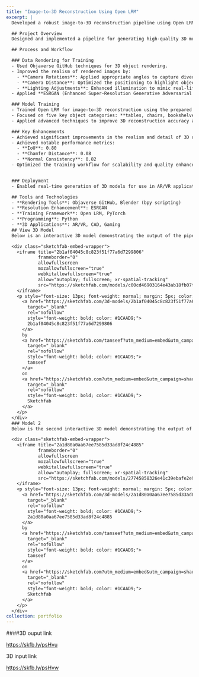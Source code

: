 ```yaml
---
title: "Image-to-3D Reconstruction Using Open LRM"
excerpt: |
  Developed a robust image-to-3D reconstruction pipeline using Open LRM, incorporating advanced data rendering techniques, enhanced image resolution with ESRGAN, and training models for realistic 3D object reconstruction.

  ## Project Overview
  Designed and implemented a pipeline for generating high-quality 3D models from 2D images using Open LRM. The solution involved custom data preparation, realistic rendering, and advanced training techniques.

  ## Process and Workflow

  ### Data Rendering for Training
  - Used Objaverse GitHub techniques for 3D object rendering.
  - Improved the realism of rendered images by:
    - **Camera Rotations**: Applied appropriate angles to capture diverse perspectives.
    - **Camera Distance**: Optimized the positioning to highlight object details.
    - **Lighting Adjustments**: Enhanced illumination to mimic real-life conditions.
  - Applied **ESRGAN (Enhanced Super-Resolution Generative Adversarial Network)** to upscale and refine rendered images, improving visual quality for training.

  ### Model Training
  - Trained Open LRM for image-to-3D reconstruction using the prepared dataset.
  - Focused on five key object categories: **tables, chairs, bookshelves, beds, and sofas**.
  - Applied advanced techniques to improve 3D reconstruction accuracy and visual realism.

  ### Key Enhancements
  - Achieved significant improvements in the realism and detail of 3D reconstructions for furniture and household objects.
  - Achieved notable performance metrics:
    - **IoU**: 0.80  
    - **Chamfer Distance**: 0.08  
    - **Normal Consistency**: 0.82
  - Optimized the training workflow for scalability and quality enhancement.


  ### Deployment
  - Enabled real-time generation of 3D models for use in AR/VR applications, virtual staging, and game design.

  ## Tools and Technologies
  - **Rendering Tools**: Objaverse GitHub, Blender (bpy scripting)
  - **Resolution Enhancement**: ESRGAN
  - **Training Framework**: Open LRM, PyTorch
  - **Programming**: Python
  - **3D Applications**: AR/VR, CAD, Gaming
  ## View 3D Model
  Below is an interactive 3D model demonstrating the output of the pipeline:

  <div class="sketchfab-embed-wrapper"> 
    <iframe title="2b1af04045c8c823f51f77a6d7299806" 
            frameborder="0" 
            allowfullscreen 
            mozallowfullscreen="true" 
            webkitallowfullscreen="true" 
            allow="autoplay; fullscreen; xr-spatial-tracking" 
            src="https://sketchfab.com/models/c00cd46903164e43ab18fb07f194bbf0/embed">
    </iframe> 
    <p style="font-size: 13px; font-weight: normal; margin: 5px; color: #4A4A4A;"> 
      <a href="https://sketchfab.com/3d-models/2b1af04045c8c823f51f77a6d7299806-c00cd46903164e43ab18fb07f194bbf0?utm_medium=embed&utm_campaign=share-popup&utm_content=c00cd46903164e43ab18fb07f194bbf0" 
        target="_blank" 
        rel="nofollow" 
        style="font-weight: bold; color: #1CAAD9;">
        2b1af04045c8c823f51f77a6d7299806
      </a> 
      by 
      <a href="https://sketchfab.com/tanseef?utm_medium=embed&utm_campaign=share-popup&utm_content=c00cd46903164e43ab18fb07f194bbf0" 
        target="_blank" 
        rel="nofollow" 
        style="font-weight: bold; color: #1CAAD9;">
        tanseef
      </a> 
      on 
      <a href="https://sketchfab.com?utm_medium=embed&utm_campaign=share-popup&utm_content=c00cd46903164e43ab18fb07f194bbf0" 
        target="_blank" 
        rel="nofollow" 
        style="font-weight: bold; color: #1CAAD9;">
        Sketchfab
      </a>
    </p>
  </div>
  ### Model 2
  Below is the second interactive 3D model demonstrating the output of the pipeline:

  <div class="sketchfab-embed-wrapper"> 
    <iframe title="2a1d80a0aa67ee7585d33ad8f24c4885" 
            frameborder="0" 
            allowfullscreen 
            mozallowfullscreen="true" 
            webkitallowfullscreen="true" 
            allow="autoplay; fullscreen; xr-spatial-tracking" 
            src="https://sketchfab.com/models/27745858326e41c39ebafe2e99133cff/embed">
    </iframe> 
    <p style="font-size: 13px; font-weight: normal; margin: 5px; color: #4A4A4A;"> 
      <a href="https://sketchfab.com/3d-models/2a1d80a0aa67ee7585d33ad8f24c4885-27745858326e41c39ebafe2e99133cff?utm_medium=embed&utm_campaign=share-popup&utm_content=27745858326e41c39ebafe2e99133cff" 
        target="_blank" 
        rel="nofollow" 
        style="font-weight: bold; color: #1CAAD9;">
        2a1d80a0aa67ee7585d33ad8f24c4885
      </a> 
      by 
      <a href="https://sketchfab.com/tanseef?utm_medium=embed&utm_campaign=share-popup&utm_content=27745858326e41c39ebafe2e99133cff" 
        target="_blank" 
        rel="nofollow" 
        style="font-weight: bold; color: #1CAAD9;">
        tanseef
      </a> 
      on 
      <a href="https://sketchfab.com?utm_medium=embed&utm_campaign=share-popup&utm_content=27745858326e41c39ebafe2e99133cff" 
        target="_blank" 
        rel="nofollow" 
        style="font-weight: bold; color: #1CAAD9;">
        Sketchfab
      </a>
    </p>
  </div>
collection: portfolio
---
```



####3D ouput link

https://skfb.ly/psHvu


3D input link

https://skfb.ly/psHvw